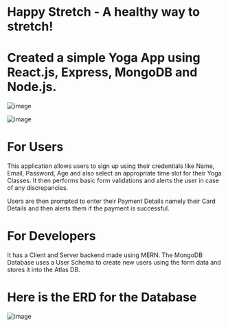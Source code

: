 # Happy Stretch - A healthy way to stretch!

# Created a simple Yoga App using React.js, Express, MongoDB and Node.js.

![image](https://user-images.githubusercontent.com/62051208/209191048-7251e4cd-7ead-41c1-81eb-e8e29906ca04.png)

![image](https://user-images.githubusercontent.com/62051208/209191152-0ec63bca-b7a3-43f5-adb4-a507510854d8.png)


# For Users

This application allows users to sign up using their credentials like Name, Email, Password, Age and also select an appropriate time slot for their Yoga Classes.
It then performs basic form validations and alerts the user in case of any discrepancies.

Users are then prompted to enter their Payment Details namely their Card Details and then alerts them if the payment is successful.



# For Developers

It has a Client and Server backend made using MERN.
The MongoDB Database uses a User Schema to create new users using the form data and stores it into the Atlas DB.

# Here is the ERD for the Database
![image](https://user-images.githubusercontent.com/62051208/209423105-452a29fa-42e9-4074-9940-0ad465e6eb2c.png)


